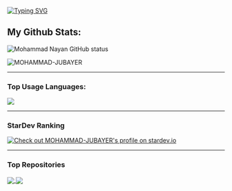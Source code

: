 
<!--
**MOHAMMAD-JUBAYER/MOHAMMAD-JUBAYER** is a ✨ _special_ ✨ repository because its `README.md` (this file) appears on your GitHub profile.

Here are some ideas to get you started:

- 🔭 I’m currently working on ...
- 🌱 I’m currently learning ...
- 👯 I’m looking to collaborate on ...
- 🤔 I’m looking for help with ...
- 💬 Ask me about ...
- 📫 How to reach me: ...
- 😄 Pronouns: ...
- ⚡ Fun fact: ...
-->

[![Typing SVG](https://readme-typing-svg.herokuapp.com?font=Neuton&size=25&color=30FF40&background=000000&center=true&vCenter=true&width=360&height=60&lines=Hello+World%2C+I'm+Mr-Jubayer+Here+🤙;𝙸𝚃'𝚜+𝙽𝙾𝚃+𝙰+𝙹𝚄𝚂𝚃+𝙽𝙰𝙼𝙴+𝙱𝚁𝙾+🥱;𝙸𝚃'𝚜+𝙰+𝙱𝚁𝙰𝙽𝙳+🔥;Respect+Mr.Jubayer+🥀;Thanks+My+All+Friend+🤙+🥰)](https://git.io/typing-svg)


## My Github Stats:

<p>
  <img align="center" src="https://github-readme-stats.vercel.app/api?username=MOHAMMAD-JUBAYER&show_icons=true&include_all_commits=true&theme=radical&hide_border=false" alt="Mohammad Nayan GitHub status" />
</p>
<p>
  <img align="center" src="https://github-readme-streak-stats.herokuapp.com/?user=MOHAMMAD-NAYAN&theme=algolia" alt="MOHAMMAD-JUBAYER" />
</p>

---

### Top Usage Languages:

<img align="center" src="https://github-readme-stats.vercel.app/api/top-langs/?username=MOHAMMAD-JUBAYER&layout=compact&theme=algolia&hide_border=true&&langs_count=10" />

---

### StarDev Ranking

<a href="https://stardev.io/developers/MOHAMMAD-NAYAN"><img alt="Check out MOHAMMAD-JUBAYER&apos;s profile on stardev.io" src="https://stardev.io/developers/MOHAMMAD-JUBAYER/badge/languages/global.svg" /></a>

---

### Top Repositories


<a href="https://github.com/MOHAMMAD-NAYAN/Nayan-Bot">
  <img align="center" src="https://github-readme-stats.vercel.app/api/pin/?username=MOHAMMAD-JUBAYER&repo=Nayan-Bot&theme=algolia" />
</a>
<a href="https://github.com/MOHAMMAD-NAYAN/nayan-media-downloader">
  <img align="center" src="https://github-readme-stats.vercel.app/api/pin/?username=MOHAMMAD-JUBAYER&repo=nayan-media-downloader&theme=algolia" />
</a>
